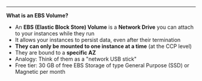 ****
**What is an EBS Volume?**

* An **EBS (Elastic Block Store) Volume** is a **Network Drive** you can attach to your instances while they run
* It allows your instances to persist data, even after their termination
* **They can only be mounted to one instance at a time** (at the CCP level)
* They are bound to a **specific AZ**
* Analogy: Think of them as  a "network USB stick"
* Free tier: 30 GB of free EBS Storage of type General Purpose (SSD) or Magnetic per month